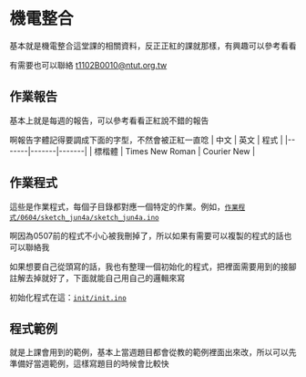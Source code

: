 # 機電整合

基本就是機電整合這堂課的相關資料，反正正紅的課就那樣，有興趣可以參考看看

有需要也可以聯絡 t1102B0010@ntut.org.tw

## 作業報告
基本上就是每週的報告，可以參考看看正紅說不錯的報告

啊報告字體記得要調成下面的字型，不然會被正紅一直唸
| 中文 | 英文 | 程式 |
|-------|-------|-------|
| 標楷體 | Times New Roman | Courier New |

## 作業程式

這些是作業程式，每個子目錄都對應一個特定的作業。例如，[`作業程式/0604/sketch_jun4a/sketch_jun4a.ino`](作業程式/0604/sketch_jun4a/sketch_jun4a.ino) 

啊因為0507前的程式不小心被我刪掉了，所以如果有需要可以複製的程式的話也可以聯絡我

如果想要自己從頭寫的話，我也有整理一個初始化的程式，把裡面需要用到的接腳註解去掉就好了，下面就能自己用自己的邏輯來寫

初始化程式在這：[`init/init.ino`](init/init.ino) 

## 程式範例

就是上課會用到的範例，基本上當週題目都會從教的範例裡面出來改，所以可以先準備好當週範例，這樣寫題目的時候會比較快